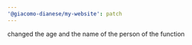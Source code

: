```yaml
---
'@giacomo-dianese/my-website': patch
---
```


changed the age and the name of the person of the function
